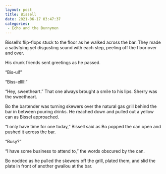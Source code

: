 ```yaml
---
layout: post
title: Bissell
date: 2021-06-17 03:47:37
categories:
 - Echo and the Bunnymen
---
```


Bissell’s flip-flops stuck to the floor as he walked across the bar. They made a satisfying yet disgusting sound with each step, peeling off the floor over and over.&nbsp;

His drunk friends sent greetings as he passed.

“Bis-ul!”

“Biss-ellll!”

“Hey, sweetheart.” That one always brought a smile to his lips. Sherry was the sweetheart.

Bo the bartender was turning skewers over the natural gas grill behind the bar in between pouring drinks. He reached down and pulled out a yellow can as Bissel approached.

“I only have time for one today,” Bissell said as Bo popped the can open and pushed it across the bar.

“Busy?”

“I have some business to attend to,” the words obscured by the can.

Bo nodded as he pulled the skewers off the grill, plated them, and slid the plate in front of another gwailou at the bar.

